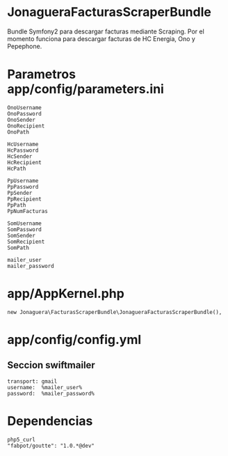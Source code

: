 JonagueraFacturasScraperBundle
==============================

Bundle Symfony2 para descargar facturas mediante Scraping. Por el momento funciona para descargar facturas de HC Energia, Ono y Pepephone.

Parametros app/config/parameters.ini
====================================
    OnoUsername
    OnoPassword
    OnoSender  
    OnoRecipient 
    OnoPath     

    HcUsername
    HcPassword     
    HcSender      
    HcRecipient    
    HcPath           

    PpUsername    
    PpPassword  
    PpSender   
    PpRecipient     
    PpPath         
    PpNumFacturas

    SomUsername
    SomPassword
    SomSender
    SomRecipient
    SomPath

    mailer_user    
    mailer_password

app/AppKernel.php
=================
    new Jonaguera\FacturasScraperBundle\JonagueraFacturasScraperBundle(),

app/config/config.yml
=====================
Seccion swiftmailer
-------------------
    transport: gmail
    username:  %mailer_user%
    password:  %mailer_password%


Dependencias
============
    php5_curl
    "fabpot/goutte": "1.0.*@dev"

